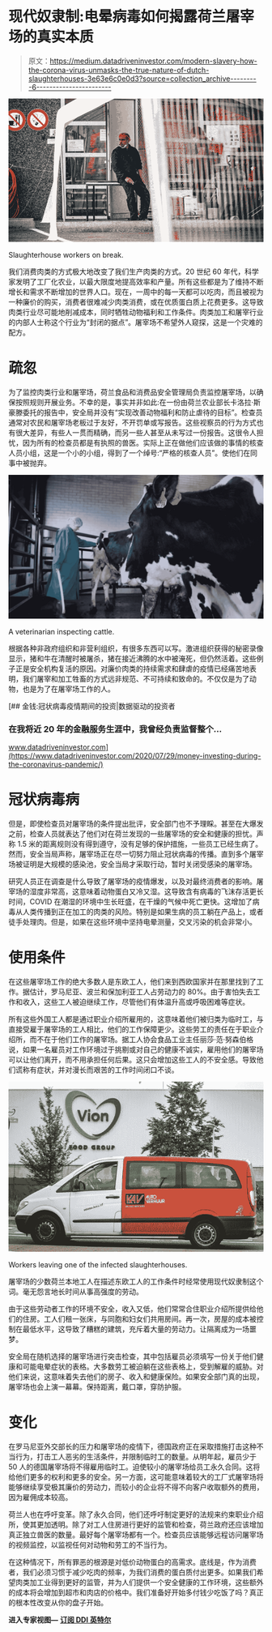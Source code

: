 # 现代奴隶制:电晕病毒如何揭露荷兰屠宰场的真实本质

> 原文：<https://medium.datadriveninvestor.com/modern-slavery-how-the-corona-virus-unmasks-the-true-nature-of-dutch-slaughterhouses-3e63e6c0e0d3?source=collection_archive---------6----------------------->

![](img/d839f46dff42da7de13d05c2340191cf.png)

Slaughterhouse workers on break.

我们消费肉类的方式极大地改变了我们生产肉类的方式。20 世纪 60 年代，科学家发明了工厂化农业，以最大限度地提高效率和产量。所有这些都是为了维持不断增长和需求不断增加的世界人口。现在，一周中的每一天都可以吃肉，而且被视为一种廉价的购买，消费者很难减少肉类消费，或在优质蛋白质上花费更多。这导致肉类行业尽可能地削减成本，同时牺牲动物福利和工作条件。肉类加工和屠宰行业的内部人士称这个行业为“封闭的据点”。屠宰场不希望外人窥探，这是一个灾难的配方。

# 疏忽

为了监控肉类行业和屠宰场，荷兰食品和消费品安全管理局负责监控屠宰场，以确保按照规则开展业务。不幸的是，事实并非如此:在一份由荷兰农业部长卡洛拉·斯豪滕委托的报告中，安全局并没有“实现改善动物福利和防止虐待的目标”。检查员通常对农民和屠宰场老板过于友好，不开罚单或写报告。这些视察员的行为方式也有很大差异，有些人一贯而精确，而另一些人甚至从未写过一份报告。这很令人担忧，因为所有的检查员都是有执照的兽医。实际上正在做他们应该做的事情的核查人员小组，这是一个小的小组，得到了一个绰号:“严格的核查人员”。使他们在同事中被抛弃。

![](img/f8d8819d5d9edc36e6e382c3b6d4ae6a.png)

A veterinarian inspecting cattle.

根据各种非政府组织和非营利组织，有很多东西可以写。激进组织获得的秘密录像显示，猪和牛在清醒时被屠杀，猪在接近沸腾的水中被淹死，但仍然活着。这些例子正是安全机构复活的原因。对廉价肉类的持续需求和肆虐的疫情已经痛苦地表明，我们屠宰和加工牲畜的方式远非规范、不可持续和致命的。不仅仅是为了动物，也是为了在屠宰场工作的人。

[](https://www.datadriveninvestor.com/2020/07/29/money-investing-during-the-coronavirus-pandemic/) [## 金钱:冠状病毒疫情期间的投资|数据驱动的投资者

### 在我将近 20 年的金融服务生涯中，我曾经负责监督整个…

www.datadriveninvestor.com](https://www.datadriveninvestor.com/2020/07/29/money-investing-during-the-coronavirus-pandemic/) 

# 冠状病毒病

但是，即使检查员对屠宰场的条件提出批评，安全部门也不予理睬。甚至在大爆发之前，检查人员就表达了他们对在荷兰发现的一些屠宰场的安全和健康的担忧。声称 1.5 米的距离规则没有得到遵守，没有足够的保护措施，一些员工已经生病了。然而，安全当局声称，屠宰场正在尽一切努力阻止冠状病毒的传播。直到多个屠宰场被证明是大规模的感染池，安全当局才采取行动，暂时关闭受感染的屠宰场。

研究人员正在调查是什么导致了屠宰场的疫情爆发，以及对最终消费者的影响。屠宰场的湿度非常高，这意味着动物蛋白又冷又湿。这导致含有病毒的飞沫存活更长时间，COVID 在潮湿的环境中生长旺盛，在干燥的气候中死亡更快。这增加了病毒从人类传播到正在加工的肉类的风险。特别是如果生病的员工躺在产品上，或者徒手处理肉。但是，如果在这些环境中坚持电晕测量，交叉污染的机会非常小。

# 使用条件

在这些屠宰场工作的绝大多数人是东欧工人，他们来到西欧国家并在那里找到了工作。据估计，罗马尼亚、波兰和保加利亚工人占劳动力的 80%。由于害怕失去工作和收入，这些工人被迫继续工作，尽管他们有体温升高或呼吸困难等症状。

所有这些外国工人都是通过职业介绍所雇用的，这意味着他们被归类为临时工，与直接受雇于屠宰场的工人相比，他们的工作保障更少。这些劳工的责任在于职业介绍所，而不在于他们工作的屠宰场。据工人协会食品工业主任丽莎·范·努森伯格说，如果一名雇员对工作环境过于挑剔或对自己的健康不诚实，雇用他们的屠宰场可以让他们离开，而不用承担任何后果。这只会增加这些工人的不安全感。导致他们谎称有症状，并对漫长而艰苦的工作时间闭口不谈。

![](img/2329cc64efaff241ff3d13e0d2d186a5.png)

Workers leaving one of the infected slaughterhouses.

屠宰场的少数荷兰本地工人在描述东欧工人的工作条件时经常使用现代奴隶制这个词。毫无怨言地长时间从事高强度的劳动。

由于这些劳动者工作的环境不安全，收入又低，他们常常合住职业介绍所提供给他们的住房。工人们租一张床，与同胞和妇女们共用房间。再一次，房屋的成本被控制在最低水平，这导致了糟糕的建筑，充斥着大量的劳动力。让隔离成为一场噩梦。

安全局在随机选择的屠宰场进行突击检查，其中包括雇员必须填写一份关于他们健康和可能电晕症状的表格。大多数劳工被迫躺在这些表格上，受到解雇的威胁。对他们来说，这意味着失去他们的房子、收入和健康保险。如果安全部门真的出现，屠宰场也会上演一幕幕。保持距离，戴口罩，穿防护服。

# 变化

在罗马尼亚外交部长的压力和屠宰场的疫情下，德国政府正在采取措施打击这种不当行为，打击工人恶劣的生活条件，并限制临时工的数量。从明年起，雇员少于 50 人的德国屠宰场将不得雇用临时工。迫使较小的屠宰场给员工永久合同。这将给他们更多的权利和更多的安全。另一方面，这可能意味着较大的工厂式屠宰场将能够继续享受极其廉价的劳动力，而较小的企业将不得不向客户收取额外的费用，因为雇佣成本较高。

荷兰人也在呼吁变革。除了永久合同，他们还呼吁制定更好的法规来约束职业介绍所，使其更加透明。除了对工人住房进行更好的监管和检查，荷兰政府还应该增加真正独立兽医的数量。最好每个屠宰场都有一个。检查员应该能够远程访问屠宰场的视频监控，以监视任何对动物和劳工的不当行为。

在这种情况下，所有罪恶的根源是对低价动物蛋白的高需求。底线是，作为消费者，我们必须习惯于减少吃肉的频率，为我们消费的蛋白质付出更多。如果我们希望肉类加工业得到更好的监管，并为人们提供一个安全健康的工作环境，这些额外的成本将会增加到超市和肉店的价格中。我们准备好开始多付钱少吃饭了吗？真正的根本性改变从你的盘子开始。

**进入专家视图—** [**订阅 DDI 英特尔**](https://datadriveninvestor.com/ddi-intel)